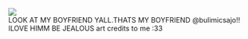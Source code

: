 <img src="https://cdn.discordapp.com/attachments/712616007373553671/1197535246342701108/imageedit_2_5528486646.png?ex=65bb9e9b&is=65a9299b&hm=8b3ec2f5438ac9bc9359abc05ebd1cafdda176f4ad746b946af8001c082d9b81&"> 
<br> LOOK AT MY BOYFRIEND YALL.THATS MY BOYFRIEND @bulimicsajo!! ILOVE HIMM  BE JEALOUS art credits to me :33
